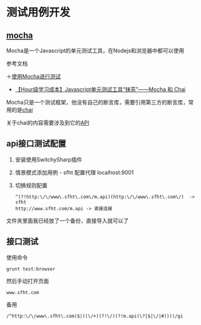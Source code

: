 测试用例开发
==============

[mocha](http://mochajs.org/)
--------------

Mocha是一个Javascript的单元测试工具，在Nodejs和浏览器中都可以使用

参考文档

＋[使用Mocha进行测试](https://github.com/WebView/webview/tree/master/tools/mocha)
+ [【Hour级学习成本】Javascript单元测试工具“抹茶”——Mocha 和 Chai](http://www.alloyteam.com/2013/12/hour-class-learning-costs-javascript-unit-testing-tool-matcha-mocha-and-chai/)

Mocha只是一个测试框架，他没有自己的断言库，需要引用第三方的断言库，常用的是[chai](http://chaijs.com/)

关于chai的内容需要涉及到它的[API](http://chaijs.com/api/)

api接口测试配置
--------------

1. 安装使用SwitchySharp插件
2. 情景模式添加用例 - sfht
    配置代理
    localhost:9001
3. 切换规则配置

    ```
    ^(?!http:\/\/www\.sfht\.com\/m.api)(http:\/\/www\.sfht\.com\/)  ->  sfht
    http://www.sfht.com/m.api -> 直接连接
    ```

文件夹里面我已经放了一个备份，直接导入就可以了

接口测试
---------------

使用命令

```
grunt test:browser
```

然后手动打开页面
```
www.sfht.com
```

备用

```
/^http:\/\/www\.sfht\.com($|((\/+)(?!\/)(?!m.api(\?|$|\/|#))))/gi
```